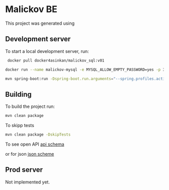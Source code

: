 # Malickov BE

This project was generated using 

## Development server

To start a local development server, run:

```bash
 docker pull docker4asinkan/malickov_sql:v01 
```

```bash
docker run --name malickov-mysql -e MYSQL_ALLOW_EMPTY_PASSWORD=yes -p 3306:3306  -d docker4asinkan/malickov_sql:v01
```
```bash
mvn spring-boot:run -Dspring-boot.run.arguments="--spring.profiles.active=dev"
```

## Building

To build the project run:

```bash
mvn clean package 
```
To skipp tests
```bash
mvn clean package -DskipTests
```

To see open API
[api schema](http://localhost:8080/swagger-ui.html)

or for json
[json scheme](http://localhost:8080/v3/api-docs)

## Prod server

Not implemented yet. 
